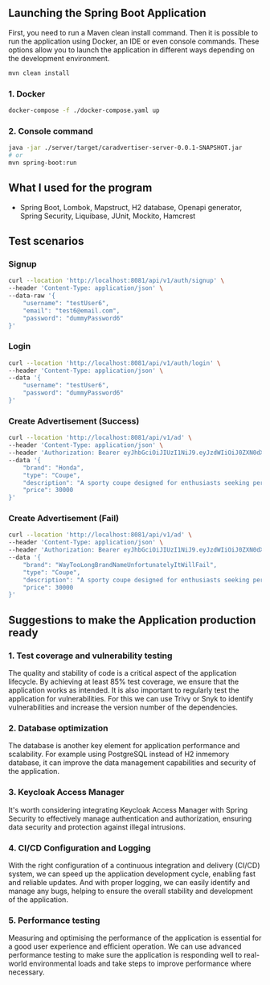 ## Launching the Spring Boot Application

First, you need to run a Maven clean install command. Then it is possible to run the application using Docker, an IDE or even console commands. These options allow you to launch the application in different ways depending on the development environment.

```bash
mvn clean install 
```

### 1. Docker
```bash
docker-compose -f ./docker-compose.yaml up
```

### 2. Console command
```bash
java -jar ./server/target/caradvertiser-server-0.0.1-SNAPSHOT.jar
# or 
mvn spring-boot:run
```



## What I used for the program
- Spring Boot, Lombok, Mapstruct, H2 database, Openapi generator, Spring Security, Liquibase, JUnit, Mockito, Hamcrest

## Test scenarios

### Signup
```bash
curl --location 'http://localhost:8081/api/v1/auth/signup' \
--header 'Content-Type: application/json' \
--data-raw '{
    "username": "testUser6",
    "email": "test6@email.com",
    "password": "dummyPassword6"
}'
```
### Login
```bash
curl --location 'http://localhost:8081/api/v1/auth/login' \
--header 'Content-Type: application/json' \
--data '{
    "username": "testUser6",
    "password": "dummyPassword6"
}'
```

### Create Advertisement (Success)

```bash
curl --location 'http://localhost:8081/api/v1/ad' \
--header 'Content-Type: application/json' \
--header 'Authorization: Bearer eyJhbGciOiJIUzI1NiJ9.eyJzdWIiOiJ0ZXN0dXNlcjYiLCJpYXQiOjE3MTA3NjEzNTIsImV4cCI6MTcxMDc2NDk1Mn0.hc14SD6EtsepL-WXwtw42-5-P8eyliJe66nwHFug2f4' \
--data '{
    "brand": "Honda",
    "type": "Coupe",
    "description": "A sporty coupe designed for enthusiasts seeking performance and style.",
    "price": 30000
}'
```

### Create Advertisement (Fail)
```bash
curl --location 'http://localhost:8081/api/v1/ad' \
--header 'Content-Type: application/json' \
--header 'Authorization: Bearer eyJhbGciOiJIUzI1NiJ9.eyJzdWIiOiJ0ZXN0dXNlcjYiLCJpYXQiOjE3MTA3NjEzNTIsImV4cCI6MTcxMDc2NDk1Mn0.hc14SD6EtsepL-WXwtw42-5-P8eyliJe66nwHFug2f4' \
--data '{
    "brand": "WayTooLongBrandNameUnfortunatelyItWillFail",
    "type": "Coupe",
    "description": "A sporty coupe designed for enthusiasts seeking performance and style.",
    "price": 30000
}'
```



## Suggestions to make the Application production ready

### 1. Test coverage and vulnerability testing
The quality and stability of code is a critical aspect of the application lifecycle. By achieving at least 85% test coverage, we ensure that the application works as intended. It is also important to regularly test the application for vulnerabilities. For this we can use Trivy or Snyk to identify vulnerabilities and increase the version number of the dependencies.
### 2. Database optimization
The database is another key element for application performance and scalability. For example using PostgreSQL instead of H2 inmemory database, it can improve the data management capabilities and security of the application.
### 3. Keycloak Access Manager
It's worth considering integrating Keycloak Access Manager with Spring Security to effectively manage authentication and authorization, ensuring data security and protection against illegal intrusions.
### 4. CI/CD Configuration and Logging
With the right configuration of a continuous integration and delivery (CI/CD) system, we can speed up the application development cycle, enabling fast and reliable updates. And with proper logging, we can easily identify and manage any bugs, helping to ensure the overall stability and development of the application.
### 5. Performance testing
Measuring and optimising the performance of the application is essential for a good user experience and efficient operation. We can use advanced performance testing to make sure the application is responding well to real-world environmental loads and take steps to improve performance where necessary.